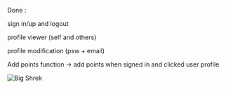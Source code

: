 Done :

sign in/up and logout

profile viewer (self and others)

profile modification (psw + email)

Add points function -> add points when signed in and clicked user profile


![Big Shrek](https://pics.craiyon.com/2023-10-09/6ad8e1778a5240c7a79aa2170a1ee467.webp)
